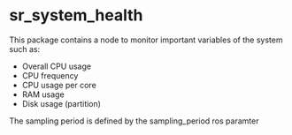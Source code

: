 # sr_system_health

This package contains a node to monitor important variables of the system such as:
* Overall CPU usage
* CPU frequency
* CPU usage per core
* RAM usage
* Disk usage (partition)

The sampling period is defined by the sampling_period ros paramter

